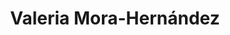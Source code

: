 ---
title: Valeria Mora-Hernández
description: 'Ph.D. & Life Coach'

layout: featurerow

permalink: /eng_home/
feature_row:
  - title: 'Coaching'
    linktext: 'Discover!'
    excerpt: 'I strongly believe that your well-being is the best strategy to successfully achieve your personal and professional goals.' 
    linkurl: /eng_coaching/
    image_path: '/assets/images/bookflower_feature.jpg'
  - title: 'Academic Services'
    linktext: 'Explore'
    excerpt: 'Get the help from a qualified Spanish teacher, writer and researcher.' 
    linkurl: /eng_services/
    image_path: '/assets/images/services/tutoring.jpg'
  - title: 'Teaching & Research'
    linktext: 'Learn more...'
    excerpt: 'A specialist in Early Modern Spanish literature and in teaching Spanish as a foreign language.'
    linkurl: /eng_teaching/
    image_path: '/assets/images/bookplant_feature.jpg'
  - title: 'Blog'
    linktext: 'Read'
    excerpt: 'A space to share organization strategies, reflections about literature, and more.' 
    linkurl: /both_blog/
    image_path: '/assets/images/blog.jpg'
  - title: 'About Valeria'
    linktext: 'Learn'
    excerpt: "I am passionate about finding and nurturing other people's strengths"
    linkurl: /eng_about/
    image_path: '/assets/images/aboutphoto.jpg'
---
